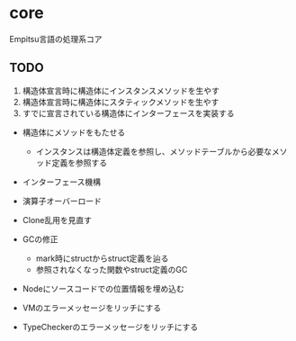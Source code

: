 # core

Empitsu言語の処理系コア


## TODO

1. 構造体宣言時に構造体にインスタンスメソッドを生やす
2. 構造体宣言時に構造体にスタティックメソッドを生やす
3. すでに宣言されている構造体にインターフェースを実装する

- 構造体にメソッドをもたせる
    - インスタンスは構造体定義を参照し、メソッドテーブルから必要なメソッド定義を参照する
- インターフェース機構
- 演算子オーバーロード


- Clone乱用を見直す
- GCの修正
    - mark時にstructからstruct定義を辿る
    - 参照されなくなった関数やstruct定義のGC
- Nodeにソースコードでの位置情報を埋め込む
- VMのエラーメッセージをリッチにする
- TypeCheckerのエラーメッセージをリッチにする
